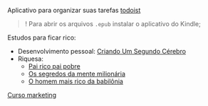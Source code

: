 Aplicativo para organizar suas tarefas [todoist](https://todoist.com)

> ! Para abrir os arquivos `.epub` instalar o aplicativo do Kindle;

Estudos para ficar rico:
- Desenvolvimento pessoal: [Criando Um Segundo Cérebro](https://www.amazon.com.br/Criando-Segundo-C%C3%A9rebro-comprovado-desbloquear-ebook/dp/B0C9VSWMPL)
- Riquesa:
	- [Pai rico pai pobre](https://gateway.pinata.cloud/ipfs/bafykbzacecsb6vxntvwpmb64zg6irjek7k7qpipkukqbl5xatk5vyufey2fwc?filename=Robert%20T.%20Kiyosaki%20-%20Pai%20Rico%2C%20Pai%20Pobre%20-%20Edi%C3%A7%C3%A3o%20de%2020%20anos%20atualizada%20e%20ampliada_%20O%20que%20os%20ricos%20ensinam%20a%20seus%20filhos%20sobre%20dinheiro-Alta%20Books%20%282018%29(Z-Lib.io).pdf)
	- [Os segredos da mente milionária](https://breathebook.net/d/93198)
	- [O homem mais rico da babilônia](https://breathebook.net/d/7520)

[Curso marketing](https://www.youtube.com/playlist?list=PLHz_AreHm4dmmqFmLT17KMjoaE0Y4LqRv)
